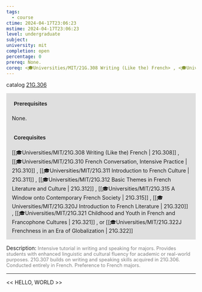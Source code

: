 ```yaml
---
tags:
  - course
ctime: 2024-04-17T23:06:23
mstime: 2024-04-17T23:06:23
level: undergraduate
subject: 
university: mit
completion: open
percentage: 0
prereq: None.
coreq: <🎓Universities/MIT/21G.308 Writing (Like the) French> , <🎓Universities/MIT/21G.310 French Conversation, Intensive Practice> , <🎓Universities/MIT/21G.311 Introduction to French Culture> , <🎓Universities/MIT/21G.312 Basic Themes in French Literature and Culture> , <🎓Universities/MIT/21G.315 A Window onto Contemporary French Society> , <🎓Universities/MIT/21G.320J Introduction to French Literature> , <🎓Universities/MIT/21G.321 Childhood and Youth in French and Francophone Cultures> , or <🎓Universities/MIT/21G.322J Frenchness in an Era of Globalization>
---
```


catalog [21G.306](http://student.mit.edu/catalog/m21Gd.html#21G.306)

<span style="display: block; padding: 15px; background-color: rgb(100, 100, 100, 0.2);"><font id="m_prereq2170_0" style="display: block; font-family: Arial, sans-serif; font-weight: bold; padding: 5px">Prerequisites</font><br><span id="prereq2170_0">None.</span></span>
<span style="display: block; padding: 15px; background-color: rgb(100, 100, 100, 0.2);"><font id="m_coreq2170_0" style="display: block; font-family: Arial, sans-serif; font-weight: bold; padding: 5px">Corequisites</font><br><span id="coreq2170_0">[[🎓Universities/MIT/21G.308 Writing (Like the) French | 21G.308]] , [[🎓Universities/MIT/21G.310 French Conversation, Intensive Practice | 21G.310]] , [[🎓Universities/MIT/21G.311 Introduction to French Culture | 21G.311]] , [[🎓Universities/MIT/21G.312 Basic Themes in French Literature and Culture | 21G.312]] , [[🎓Universities/MIT/21G.315 A Window onto Contemporary French Society | 21G.315]] , [[🎓Universities/MIT/21G.320J Introduction to French Literature | 21G.320]] , [[🎓Universities/MIT/21G.321 Childhood and Youth in French and Francophone Cultures | 21G.321]] , or [[🎓Universities/MIT/21G.322J Frenchness in an Era of Globalization | 21G.322]]</span></span>

<font style="">Description:</font>
<font style="color: grey; font-size: 0.8rem;">Intensive tutorial in writing and speaking for majors. Provides students with enhanced linguistic and cultural fluency for academic or real-world purposes. 21G.307 builds on writing and speaking skills acquired in 21G.306. Conducted entirely in French. Preference to French majors.</font>



---

<< HELLO, WORLD >>
